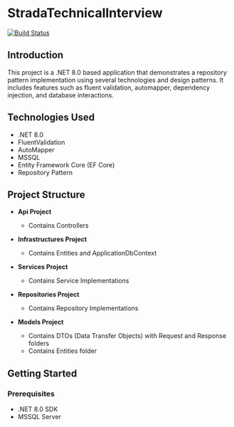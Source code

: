 # StradaTechnicalInterview

[![Build Status](https://img.shields.io/badge/build-passing-brightgreen.svg)](https://github.com/RanielQuirante/transport-system)

## Introduction

This project is a .NET 8.0 based application that demonstrates a repository pattern implementation using several technologies and design patterns. It includes features such as fluent validation, automapper, dependency injection, and database interactions.

## Technologies Used

- .NET 8.0
- FluentValidation
- AutoMapper
- MSSQL
- Entity Framework Core (EF Core)
- Repository Pattern

## Project Structure

- **Api Project**
  - Contains Controllers

- **Infrastructures Project**
  - Contains Entities and ApplicationDbContext

- **Services Project**
  - Contains Service Implementations

- **Repositories Project**
  - Contains Repository Implementations

- **Models Project**
  - Contains DTOs (Data Transfer Objects) with Request and Response folders
  - Contains Entities folder

## Getting Started

### Prerequisites

- .NET 8.0 SDK
- MSSQL Server
